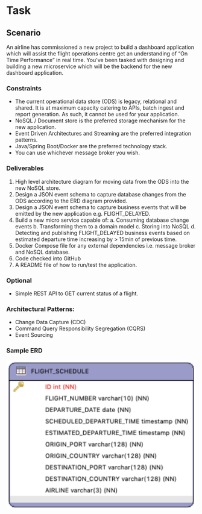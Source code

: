 # Task

## Scenario
An airline has commissioned a new project to build a dashboard application which will assist
the flight operations centre get an understanding of “On Time Performance” in real time.
You’ve been tasked with designing and building a new microservice which will be the
backend for the new dashboard application.

### Constraints
- The current operational data store (ODS) is legacy, relational and shared. It is at
maximum capacity catering to APIs, batch ingest and report generation. As such, it
cannot be used for your application.
- NoSQL / Document store is the preferred storage mechanism for the new
application.
- Event Driven Architectures and Streaming are the preferred integration patterns.
- Java/Spring Boot/Docker are the preferred technology stack.
- You can use whichever message broker you wish.

### Deliverables
1. High level architecture diagram for moving data from the ODS into the new NoSQL store.
2. Design a JSON event schema to capture database changes from the ODS according to the ERD diagram provided.
3. Design a JSON event schema to capture business events that will be emitted by the new application e.g. FLIGHT_DELAYED.
4. Build a new micro service capable of:
a. Consuming database change events
b. Transforming them to a domain model
c. Storing into NoSQL
d. Detecting and publishing FLIGHT_DELAYED business events based on estimated departure time increasing by &gt; 15min of previous time.
5. Docker Compose file for any external dependencies i.e. message broker and NoSQL database.
6. Code checked into GitHub
7. A README file of how to run/test the application.

### Optional
- Simple REST API to GET current status of a flight.

### Architectural Patterns:
- Change Data Capture (CDC)
- Command Query Responsibility Segregation (CQRS)
- Event Sourcing

### Sample ERD
![](docs/sample-erd.png)